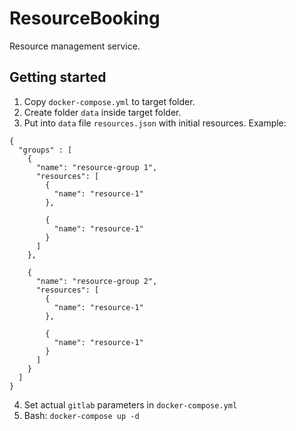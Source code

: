 # ResourceBooking

Resource management service.

## Getting started

1. Copy `docker-compose.yml` to target folder.
2. Create folder `data` inside target folder.
3. Put into `data` file `resources.json` with initial resources. Example:
```
{
  "groups" : [
    {
      "name": "resource-group 1",
      "resources": [
        {
          "name": "resource-1"
        },
        
        {
          "name": "resource-1"
        }
      ]
    },

    {
      "name": "resource-group 2",
      "resources": [
        {
          "name": "resource-1"
        },
        
        {
          "name": "resource-1"
        }
      ]
    }
  ]
}

```
4. Set actual `gitlab` parameters in `docker-compose.yml`
4. Bash: `docker-compose up -d`


